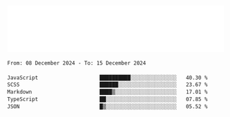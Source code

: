 [![](./hello.svg)](https://blog.yrobot.top?ref=github-yrobot)

<!--START_SECTION:waka-->

```txt
From: 08 December 2024 - To: 15 December 2024

JavaScript                    ██████████░░░░░░░░░░░░░░░   40.30 %
SCSS                          ██████░░░░░░░░░░░░░░░░░░░   23.67 %
Markdown                      ████▒░░░░░░░░░░░░░░░░░░░░   17.01 %
TypeScript                    ██░░░░░░░░░░░░░░░░░░░░░░░   07.85 %
JSON                          █▒░░░░░░░░░░░░░░░░░░░░░░░   05.52 %
```

<!--END_SECTION:waka-->

